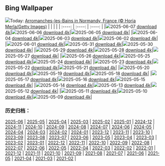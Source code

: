 ## Bing Wallpaper
![](https://cn.bing.com/th?id=OHR.NormandyBeach_EN-US8863709180_UHD.jpg&w=1000)Today: [Arromanches-les-Bains in Normandy, France (© Horia Merla/Getty Images)](https://cn.bing.com/th?id=OHR.NormandyBeach_EN-US8863709180_UHD.jpg)
|      |      |      |
| :----: | :----: | :----: |
|![](https://cn.bing.com/th?id=OHR.NormandyBeach_EN-US8863709180_UHD.jpg&pid=hp&w=384&h=216&rs=1&c=4)2025-06-07 [download 4k](https://cn.bing.com/th?id=OHR.NormandyBeach_EN-US8863709180_UHD.jpg)|![](https://cn.bing.com/th?id=OHR.OlivaresMural_EN-US8824492734_UHD.jpg&pid=hp&w=384&h=216&rs=1&c=4)2025-06-06 [download 4k](https://cn.bing.com/th?id=OHR.OlivaresMural_EN-US8824492734_UHD.jpg)|![](https://cn.bing.com/th?id=OHR.CalaLuna_EN-US8760708047_UHD.jpg&pid=hp&w=384&h=216&rs=1&c=4)2025-06-05 [download 4k](https://cn.bing.com/th?id=OHR.CalaLuna_EN-US8760708047_UHD.jpg)|
|![](https://cn.bing.com/th?id=OHR.BicyclesUtrecht_EN-US8449213938_UHD.jpg&pid=hp&w=384&h=216&rs=1&c=4)2025-06-04 [download 4k](https://cn.bing.com/th?id=OHR.BicyclesUtrecht_EN-US8449213938_UHD.jpg)|![](https://cn.bing.com/th?id=OHR.EchinaceaButterfly_EN-US8404044892_UHD.jpg&pid=hp&w=384&h=216&rs=1&c=4)2025-06-03 [download 4k](https://cn.bing.com/th?id=OHR.EchinaceaButterfly_EN-US8404044892_UHD.jpg)|![](https://cn.bing.com/th?id=OHR.GrandeTerreReef_EN-US8351815569_UHD.jpg&pid=hp&w=384&h=216&rs=1&c=4)2025-06-02 [download 4k](https://cn.bing.com/th?id=OHR.GrandeTerreReef_EN-US8351815569_UHD.jpg)|
|![](https://cn.bing.com/th?id=OHR.SwedenReserve_EN-US8234763267_UHD.jpg&pid=hp&w=384&h=216&rs=1&c=4)2025-06-01 [download 4k](https://cn.bing.com/th?id=OHR.SwedenReserve_EN-US8234763267_UHD.jpg)|![](https://cn.bing.com/th?id=OHR.LittlePigeonRiver_EN-US1765916005_UHD.jpg&pid=hp&w=384&h=216&rs=1&c=4)2025-05-31 [download 4k](https://cn.bing.com/th?id=OHR.LittlePigeonRiver_EN-US1765916005_UHD.jpg)|![](https://cn.bing.com/th?id=OHR.MiravetSpain_EN-US4967052818_UHD.jpg&pid=hp&w=384&h=216&rs=1&c=4)2025-05-30 [download 4k](https://cn.bing.com/th?id=OHR.MiravetSpain_EN-US4967052818_UHD.jpg)|
|![](https://cn.bing.com/th?id=OHR.KelpOtter_EN-US4867923884_UHD.jpg&pid=hp&w=384&h=216&rs=1&c=4)2025-05-29 [download 4k](https://cn.bing.com/th?id=OHR.KelpOtter_EN-US4867923884_UHD.jpg)|![](https://cn.bing.com/th?id=OHR.MonaValePool_EN-US4805820773_UHD.jpg&pid=hp&w=384&h=216&rs=1&c=4)2025-05-28 [download 4k](https://cn.bing.com/th?id=OHR.MonaValePool_EN-US4805820773_UHD.jpg)|![](https://cn.bing.com/th?id=OHR.ArlingtonSunrise_EN-US4503302075_UHD.jpg&pid=hp&w=384&h=216&rs=1&c=4)2025-05-27 [download 4k](https://cn.bing.com/th?id=OHR.ArlingtonSunrise_EN-US4503302075_UHD.jpg)|
|![](https://cn.bing.com/th?id=OHR.ButchartFlowers_EN-US3361647368_UHD.jpg&pid=hp&w=384&h=216&rs=1&c=4)2025-05-26 [download 4k](https://cn.bing.com/th?id=OHR.ButchartFlowers_EN-US3361647368_UHD.jpg)|![](https://cn.bing.com/th?id=OHR.JotunheimenPark_EN-US4200824377_UHD.jpg&pid=hp&w=384&h=216&rs=1&c=4)2025-05-25 [download 4k](https://cn.bing.com/th?id=OHR.JotunheimenPark_EN-US4200824377_UHD.jpg)|![](https://cn.bing.com/th?id=OHR.ButterflyTurtle_EN-US4083359630_UHD.jpg&pid=hp&w=384&h=216&rs=1&c=4)2025-05-24 [download 4k](https://cn.bing.com/th?id=OHR.ButterflyTurtle_EN-US4083359630_UHD.jpg)|
|![](https://cn.bing.com/th?id=OHR.BaobabAvenue_EN-US3968050605_UHD.jpg&pid=hp&w=384&h=216&rs=1&c=4)2025-05-23 [download 4k](https://cn.bing.com/th?id=OHR.BaobabAvenue_EN-US3968050605_UHD.jpg)|![](https://cn.bing.com/th?id=OHR.SongyangTeaGarden_EN-US3919106941_UHD.jpg&pid=hp&w=384&h=216&rs=1&c=4)2025-05-22 [download 4k](https://cn.bing.com/th?id=OHR.SongyangTeaGarden_EN-US3919106941_UHD.jpg)|![](https://cn.bing.com/th?id=OHR.HoneyBeeLavender_EN-US3860322899_UHD.jpg&pid=hp&w=384&h=216&rs=1&c=4)2025-05-21 [download 4k](https://cn.bing.com/th?id=OHR.HoneyBeeLavender_EN-US3860322899_UHD.jpg)|
|![](https://cn.bing.com/th?id=OHR.MountHamilton_EN-US3808058743_UHD.jpg&pid=hp&w=384&h=216&rs=1&c=4)2025-05-20 [download 4k](https://cn.bing.com/th?id=OHR.MountHamilton_EN-US3808058743_UHD.jpg)|![](https://cn.bing.com/th?id=OHR.DufyRoom_EN-US3759763345_UHD.jpg&pid=hp&w=384&h=216&rs=1&c=4)2025-05-19 [download 4k](https://cn.bing.com/th?id=OHR.DufyRoom_EN-US3759763345_UHD.jpg)|![](https://cn.bing.com/th?id=OHR.VeniceLagoon_EN-US3686079353_UHD.jpg&pid=hp&w=384&h=216&rs=1&c=4)2025-05-18 [download 4k](https://cn.bing.com/th?id=OHR.VeniceLagoon_EN-US3686079353_UHD.jpg)|
|![](https://cn.bing.com/th?id=OHR.GreenMacaw_EN-US1646325635_UHD.jpg&pid=hp&w=384&h=216&rs=1&c=4)2025-05-17 [download 4k](https://cn.bing.com/th?id=OHR.GreenMacaw_EN-US1646325635_UHD.jpg)|![](https://cn.bing.com/th?id=OHR.LondonParliament_EN-US7213846564_UHD.jpg&pid=hp&w=384&h=216&rs=1&c=4)2025-05-16 [download 4k](https://cn.bing.com/th?id=OHR.LondonParliament_EN-US7213846564_UHD.jpg)|![](https://cn.bing.com/th?id=OHR.SardiniaFlavia_EN-US6889153804_UHD.jpg&pid=hp&w=384&h=216&rs=1&c=4)2025-05-15 [download 4k](https://cn.bing.com/th?id=OHR.SardiniaFlavia_EN-US6889153804_UHD.jpg)|
|![](https://cn.bing.com/th?id=OHR.TorresChile_EN-US6814348961_UHD.jpg&pid=hp&w=384&h=216&rs=1&c=4)2025-05-14 [download 4k](https://cn.bing.com/th?id=OHR.TorresChile_EN-US6814348961_UHD.jpg)|![](https://cn.bing.com/th?id=OHR.IrisGarden_EN-US6778843108_UHD.jpg&pid=hp&w=384&h=216&rs=1&c=4)2025-05-13 [download 4k](https://cn.bing.com/th?id=OHR.IrisGarden_EN-US6778843108_UHD.jpg)|![](https://cn.bing.com/th?id=OHR.LeopardMother_EN-US6709981831_UHD.jpg&pid=hp&w=384&h=216&rs=1&c=4)2025-05-12 [download 4k](https://cn.bing.com/th?id=OHR.LeopardMother_EN-US6709981831_UHD.jpg)|
|![](https://cn.bing.com/th?id=OHR.MinnesotaRotunda_EN-US6605011856_UHD.jpg&pid=hp&w=384&h=216&rs=1&c=4)2025-05-11 [download 4k](https://cn.bing.com/th?id=OHR.MinnesotaRotunda_EN-US6605011856_UHD.jpg)|![](https://cn.bing.com/th?id=OHR.CuteChameleon_EN-US6483346105_UHD.jpg&pid=hp&w=384&h=216&rs=1&c=4)2025-05-10 [download 4k](https://cn.bing.com/th?id=OHR.CuteChameleon_EN-US6483346105_UHD.jpg)|![](https://cn.bing.com/th?id=OHR.RhyoliteDonkeys_EN-US6439068828_UHD.jpg&pid=hp&w=384&h=216&rs=1&c=4)2025-05-09 [download 4k](https://cn.bing.com/th?id=OHR.RhyoliteDonkeys_EN-US6439068828_UHD.jpg)|

### 历史归档：
[2025-06](/picture/2025-06/) | [2025-05](/picture/2025-05/) | [2025-04](/picture/2025-04/) | [2025-03](/picture/2025-03/) | [2025-02](/picture/2025-02/) | [2025-01](/picture/2025-01/) | [2024-12](/picture/2024-12/) | [2024-11](/picture/2024-11/) | 
[2024-10](/picture/2024-10/) | [2024-09](/picture/2024-09/) | [2024-08](/picture/2024-08/) | [2024-07](/picture/2024-07/) | [2024-06](/picture/2024-06/) | [2024-05](/picture/2024-05/) | [2024-04](/picture/2024-04/) | [2024-03](/picture/2024-03/) | 
[2024-02](/picture/2024-02/) | [2024-01](/picture/2024-01/) | [2023-12](/picture/2023-12/) | [2023-11](/picture/2023-11/) | [2023-10](/picture/2023-10/) | [2023-09](/picture/2023-09/) | [2023-08](/picture/2023-08/) | [2023-07](/picture/2023-07/) | 
[2023-06](/picture/2023-06/) | [2023-05](/picture/2023-05/) | [2023-04](/picture/2023-04/) | [2023-03](/picture/2023-03/) | [2023-02](/picture/2023-02/) | [2023-01](/picture/2023-01/) | [2022-12](/picture/2022-12/) | [2022-11](/picture/2022-11/) | 
[2022-10](/picture/2022-10/) | [2022-09](/picture/2022-09/) | [2022-08](/picture/2022-08/) | [2022-07](/picture/2022-07/) | [2022-06](/picture/2022-06/) | [2022-05](/picture/2022-05/) | [2022-04](/picture/2022-04/) | [2022-03](/picture/2022-03/) | 
[2022-02](/picture/2022-02/) | [2022-01](/picture/2022-01/) | [2021-12](/picture/2021-12/) | [2021-11](/picture/2021-11/) | [2021-10](/picture/2021-10/) | [2021-09](/picture/2021-09/) | [2021-08](/picture/2021-08/) | [2021-07](/picture/2021-07/) | 
[2021-06](/picture/2021-06/) | [2021-05](/picture/2021-05/) | [2021-04](/picture/2021-04/) | [2021-03](/picture/2021-03/) | [2021-02](/picture/2021-02/) | 